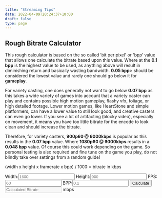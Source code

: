 ```yaml
---
title: "Streaming Tips"
date: 2022-04-09T20:24:37+10:00
draft: false
type: page
---
```

## Rough Bitrate Calculator
This rough calculator is based on the so called 'bit per pixel' or 'bpp' value that allows one calculate the bitrate based upon this value. Where at the **0.1 bpp** is the highest value to be used, as anything above will result in diminishing return and basically wasting bandwidth. **0.05 bpp**> should be considered the lowest value and rarely one should go below it for **gameplay**.

For variety casting, one does generally not want to go below **0.07 bpp** as this takes a wide variety of games into account that a variety caster can play and contains possible high motion gameplay, flashy vfx, foliage, or high detailed footage. Lower motion games, like HeartStone and simple platformers, can have a lower value to still look good, and creative casters can even go lower. If you see a lot of artifacting (blocky video), especially on movement, it means you have too little bitrate for the encode to look clean and should increase the bitrate.

Therefore, for variety casters, **900p60 @ 6000kbps** is popular as this results in the **0.07 bpp** value. Where **1080p60 @ 6000kbps** results in a **0.048 bpp** value. Of course this could work depending on the game. So personal testing is also required and fine tune on the game you play, do not blindly take over settings from a random guide!

(width x height x framerate x bpp) / 1000 = bitrate in kbps

<form id="bitrateCalculator">
    <label for="width">Width:</label><input type="number" id="width" name="width" placeholder="1600" minlength="3" maxlength="4" required="">  
    <label for="height">Height:</label><input type="number" id="height" name="height" placeholder="900" minlength="3" maxlength="4" required="">  
    <label for="fps">FPS:</label><input type="fps" id="fps" name="fps" placeholder="60" minlength="2" maxlength="2" required="">  
    <label for="bpp">BPP:</label><input type="number" id="bpp" name="bpp" placeholder="0.1" required="">  
    <input type="submit" value="Calculate">  
    <input type="text" id="result" name="result" placeholder="Calculated Bitrate" disabled=""> mbps
</form>
